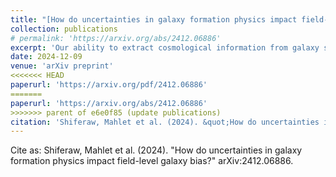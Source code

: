 ```yaml
---
title: "[How do uncertainties in galaxy formation physics impact field-level galaxy bias?](https://arxiv.org/abs/2412.06886)"
collection: publications
# permalink: 'https://arxiv.org/abs/2412.06886'
excerpt: 'Our ability to extract cosmological information from galaxy surveys is limited by uncertainties in the galaxy-dark matter halo relationship for a given galaxy population, which are governed by the intricacies of galaxy formation. To quantify these uncertainties, we examine quenched and star-forming galaxies using two distinct approaches to modeling galaxy formation: UniverseMachine, an empirical semi-analytic model, and the IllustrisTNG hydrodynamical simulation. We apply a second-order hybrid N-body perturbative bias expansion to each galaxy sample, enabling direct comparison of modeling approaches and revealing how uncertainties in galaxy formation and the galaxy-halo connection affect bias parameters and non-Poisson noise across number density and redshift. Notably, we find that quenched and star-forming galaxies occupy distinct parts of bias parameter spacce, and that the scatter induced from these entirely different galaxy formation models is small when conditioned on similar selections of galaxies. We also detect a signature of assembly bias in our samples; this leads to small but significant deviations from predictions of the analytic bias, while samples with assembly bias removed match these predictions well. This work indicates that galaxy samples from a spectrum of reasonable, physically motivated models for galaxy formation roughly spanning our current understanding give a relatively small range of field-level galaxy bias parameters and relations. We estimate a set of priors from this set of models that should be useful in extracting cosmological information from LRG- and ELG-like samples. Looking forward, this indicates that careful estimates of the range of impacts of galaxy formation for a given sample and cosmological analysis will be an essential ingredient for extracting the most precise cosmological information from current and future large galaxy surveys.'
date: 2024-12-09
venue: 'arXiv preprint'
<<<<<<< HEAD
paperurl: 'https://arxiv.org/pdf/2412.06886'
=======
paperurl: 'https://arxiv.org/abs/2412.06886'
>>>>>>> parent of e6e0f85 (update publications)
citation: 'Shiferaw, Mahlet et al. (2024). &quot;How do uncertainties in galaxy formation physics impact field-level galaxy bias?&quot; arXiv preprint.'
---
```


Cite as: Shiferaw, Mahlet et al. (2024). &quot;How do uncertainties in galaxy formation physics impact field-level galaxy bias?&quot; arXiv:2412.06886.